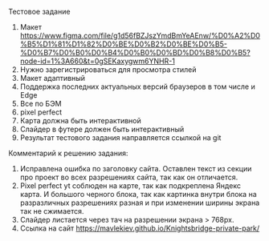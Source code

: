 Тестовое задание

1. Макет
https://www.figma.com/file/g1d56fBZJszYmdBmYeAEnw/%D0%A2%D0%B5%D1%81%D1%82%D0%BE%D0%B2%D0%BE%D0%B5-%D0%B7%D0%B0%D0%B4%D0%B0%D0%BD%D0%B8%D0%B5?node-id=1%3A660&t=0gSEKaxygwm6YNHR-1
2. Нужно зарегистрироваться для просмотра стилей
3. Макет адаптивный
4. Поддержка последних актуальных версий браузеров в том числе и Edge
5. Все по БЭМ
6. pixel perfect
7. Карта должна быть интерактивной 
8. Cлайдер в футере должен быть интерактивный
9. Результат тестового задания направляется ссылкой на git



Комментарий к решению задания:
1. Исправлена ошибка по заголовку сайта. Оставлен текст из секции про проект во всех разрешениях сайта, так как он отличается.
2. Pixel perfect yt соблюден на карте, так как подкреплена Яндекс карта. И большого черного блока, так как картинка внутри блока на разразличных разрешениях разная и при изменении ширины экрана так не сжимается.
3. Слайдер листается через тач на разрешении экрана > 768px.
4. Ссылка на сайт https://mavlekiev.github.io/Knightsbridge-private-park/
